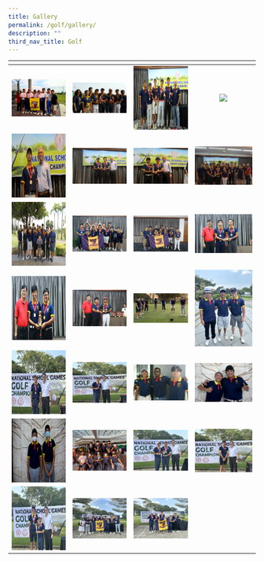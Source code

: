 ```yaml
---
title: Gallery
permalink: /golf/gallery/
description: ""
third_nav_title: Golf
---
```

<table>
<thead>
  <tr>
    <th style="width:200px"></th>
    <th style="width:200px"></th>
    <th style="width:200px"></th>
		<th style="width:200px"></th>
  </tr>
</thead>
<tbody>
  <tr>
    <td style="text-align:center"><a href="/images/golf%201.jpeg"> <img src="/images/golf%201.jpeg" style="width:200px"></a></td>
    <td style="text-align:center"><a href="/images/golf%202.jpeg"> <img src="/images/golf%202.jpeg" style="width:200px"></a></td>
    <td style="text-align:center"><a href="/images/golf%203.jpeg"> <img src="/images/golf%203.jpeg" style="width:200px; height: 130px"></a></td>
    <td style="text-align:center"><a href="/images/golf%204.png"> <img src="/images/golf%204.png" style="width:200px"></a></td>
  </tr>
   <tr>
    <td style="text-align:center"><a href="/images/golf%205.jpeg"> <img src="/images/golf%205.jpeg" style="width:200px; height: 130px"></a></td>
    <td style="text-align:center"><a href="/images/golf%206.jpeg"> <img src="/images/golf%206.jpeg" style="width:200px"></a></td>
    <td style="text-align:center"><a href="/images/golf%207.jpeg"> <img src="/images/golf%207.jpeg" style="width:200px"></a></td>
    <td style="text-align:center"><a href="/images/golf%208.jpeg"> <img src="/images/golf%208.jpeg" style="width:200px"></a></td>
  </tr>
	<tr>
    <td style="text-align:center"><a href="/images/golf%209.jpeg"> <img src="/images/golf%209.jpeg" style="width:200px; height: 130px"></a></td>
    <td style="text-align:center"><a href="/images/golf%2010.jpeg"> <img src="/images/golf%2010.jpeg" style="width:200px"></a></td>
		<td style="text-align:center"><a href="/images/golf%2011.jpeg"> <img src="/images/golf%2011.jpeg" style="width:200px"></a></td>
		<td style="text-align:center"><a href="/images/golf%2012.jpeg"> <img src="/images/golf%2012.jpeg" style="width:200px"></a></td>
	</tr>
	<tr>
    <td style="text-align:center"><a href="/images/golf%2013.jpeg"> <img src="/images/golf%2013.jpeg" style="width:200px; height: 130px"></a></td>
    <td style="text-align:center"><a href="/images/golf%2014.jpeg"> <img src="/images/golf%2014.jpeg" style="width:200px"></a>
		</td><td style="text-align:center"><a href="/images/golf%2015.jpeg"> <img src="/images/golf%2015.jpeg" style="width:200px"></a></td>
		<td style="text-align:center"><a href="/images/CCA%20Sports/Golf/2023%20a%20div%20team.png"> <img src="/images/CCA%20Sports/Golf/2023%20a%20div%20team.png" style="width:200px"></a></td>
		</tr><tr>
    <td style="text-align:center"><a href="/images/CCA%20Sports/Golf/2023%20b%20div%20individual%203rd%20position.png"> <img src="/images/CCA%20Sports/Golf/2023%20b%20div%20individual%203rd%20position.png" style="width:200px; height: 130px"></a></td>
    <td style="text-align:center"><a href="/images/CCA%20Sports/Golf/2023%20b%20div%20individual%20champion.png"> <img src="/images/CCA%20Sports/Golf/2023%20b%20div%20individual%20champion.png" style="width:200px"></a>
		</td><td style="text-align:center"><a href="/images/CCA%20Sports/Golf/2022%20a%20div.jpg"> <img src="/images/CCA%20Sports/Golf/2022%20a%20div.jpg" style="width:200px"></a></td>
		<td style="text-align:center"><a href="/images/CCA%20Sports/Golf/2022%20b%20div%20team.jpg"> <img src="/images/CCA%20Sports/Golf/2022%20b%20div%20team.jpg" style="width:200px"></a></td>
	</tr>
	<tr>
    <td style="text-align:center"><a href="/images/CCA%20Sports/Golf/2022%20c%20div%20team.jpg"> <img src="/images/CCA%20Sports/Golf/2022%20c%20div%20team.jpg" style="width:200px; height: 130px"></a></td>
    <td style="text-align:center"><a href="/images/CCA%20Sports/Golf/2022%20golf%20competitive%20team.jpg"> <img src="/images/CCA%20Sports/Golf/2022%20golf%20competitive%20team.jpg" style="width:200px"></a>
		</td><td style="text-align:center"><a href="/images/CCA%20Sports/Golf/2023%20b%20div%20team.png"> <img src="/images/CCA%20Sports/Golf/2023%20b%20div%20team.png" style="width:200px"></a></td>
		<td style="text-align:center"><a href="/images/CCA%20Sports/Golf/2023%20c%20div%20individual%20champion.png"> <img src="/images/CCA%20Sports/Golf/2023%20c%20div%20individual%20champion.png" style="width:200px"></a></td>
	</tr>
	<tr>
    <td style="text-align:center"><a href="/images/CCA%20Sports/Golf/2023%20c%20div%20team.png"> <img src="/images/CCA%20Sports/Golf/2023%20c%20div%20team.png" style="width:200px; height: 130px"></a></td>
    <td style="text-align:center"><a href="/images/CCA%20Sports/Golf/2023%20golf%20team.png"> <img src="/images/CCA%20Sports/Golf/2023%20golf%20team.png" style="width:200px"></a>
		</td><td style="text-align:center"><a href="/images/CCA%20Sports/Golf/2023%20team%20players.png"> <img src="/images/CCA%20Sports/Golf/2023%20team%20players.png" style="width:200px"></a></td>
		
	
</tr></tbody>
</table>

